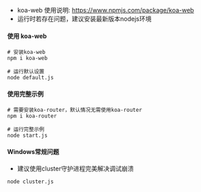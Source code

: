 - koa-web 使用说明: https://www.npmjs.com/package/koa-web
- 运行时若存在问题，建议安装最新版本nodejs环境

#### 使用 koa-web

```
# 安装koa-web
npm i koa-web

# 运行默认设置
node default.js
```

#### 使用完整示例

```
# 需要安装koa-router，默认情况无需使用koa-router
npm i koa-router

# 运行完整示例
node start.js
```

#### Windows常规问题

- 建议使用cluster守护进程完美解决调试崩溃

```
node cluster.js
```